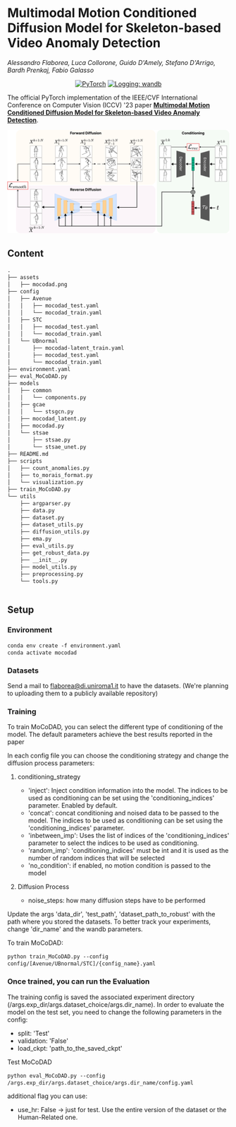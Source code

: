 # Multimodal Motion Conditioned Diffusion Model for Skeleton-based Video Anomaly Detection
_Alessandro Flaborea, Luca Collorone, Guido D'Amely, Stefano D'Arrigo, Bardh Prenkaj, Fabio Galasso_

<p align="center">
    <a href="https://pytorch.org/get-started/locally/"><img alt="PyTorch" src="https://img.shields.io/badge/pytorch-lightning-blue.svg?logo=PyTorch%20Lightning"></a>
    <a href="https://wandb.ai/site"><img alt="Logging: wandb" src="https://img.shields.io/badge/logging-wandb-yellow"></a>

</p>


The official PyTorch implementation of the IEEE/CVF International Conference on Computer Vision (ICCV) '23 paper [**Multimodal Motion Conditioned Diffusion Model for Skeleton-based Video Anomaly Detection**](https://arxiv.org/abs/2307.07205).

<!-- Visit our [**webpage**](https://www.pinlab.org/coskad) for more details. -->

![teaser](assets/mocodad.png) 

## Content
```
.
├── assets
│   ├── mocodad.png
├── config
│   ├── Avenue
│   │   ├── mocodad_test.yaml
│   │   └── mocodad_train.yaml
│   ├── STC
│   │   ├── mocodad_test.yaml
│   │   └── mocodad_train.yaml
│   └── UBnormal
│       ├── mocodad-latent_train.yaml
│       ├── mocodad_test.yaml
│       └── mocodad_train.yaml
├── environment.yaml
├── eval_MoCoDAD.py
├── models
│   ├── common
│   │   └── components.py
│   ├── gcae
│   │   └── stsgcn.py
│   ├── mocodad_latent.py
│   ├── mocodad.py
│   └── stsae
│       ├── stsae.py
│       └── stsae_unet.py
├── README.md
├── scripts
│   ├── count_anomalies.py
│   ├── to_morais_format.py
│   └── visualization.py
├── train_MoCoDAD.py
└── utils
    ├── argparser.py
    ├── data.py
    ├── dataset.py
    ├── dataset_utils.py
    ├── diffusion_utils.py
    ├── ema.py
    ├── eval_utils.py
    ├── get_robust_data.py
    ├── __init__.py
    ├── model_utils.py
    ├── preprocessing.py
    └── tools.py
    
```

## Setup
### Environment
```
conda env create -f environment.yaml
conda activate mocodad
```

### Datasets
Send a mail to flaborea@di.uniroma1.it to have the datasets. (We're planning to uploading them to a publicly available repository)


### **Training** 

To train MoCoDAD, you can select the different type of conditioning of the model. The default parameters achieve the best results reported in the paper 

In each config file you can choose the conditioning strategy and change the diffusion process parameters:

1. conditioning_strategy
    -  'inject': Inject condition information into the model. The indices to be used as conditioning can be set using the 'conditioning_indices' parameter. Enabled by default. 
    - 'concat': concat conditioning and noised data to be passed to the model. The indices to be used as conditioning can be set using the 'conditioning_indices' parameter.
    - 'inbetween_imp': Uses the list of indices of the 'conditioning_indices' parameter to select the indices to be used as conditioning.
    - 'random_imp': 'conditioning_indices' must be int and it is used as the number of random indices that will be selected 
    - 'no_condition': if enabled, no motion condition is passed to the model

2. Diffusion Process
    -  noise_steps: how many diffusion steps have to be performed

Update the args 'data_dir', 'test_path', 'dataset_path_to_robust' with the path where you stored the datasets.  To better track your experiments, change 'dir_name' and the wandb parameters.

To train MoCoDAD:
```
python train_MoCoDAD.py --config config/[Avenue/UBnormal/STC]/{config_name}.yaml
```


### Once trained, you can run the **Evaluation**

The training config is saved the associated experiment directory (/args.exp_dir/args.dataset_choice/args.dir_name). 
In order to evaluate the model on the test set, you need to change the following parameters in the config:

- split: 'Test'
- validation: 'False'
- load_ckpt: 'path_to_the_saved_ckpt'

Test MoCoDAD
```
python eval_MoCoDAD.py --config /args.exp_dir/args.dataset_choice/args.dir_name/config.yaml
```
additional flag you can use:
- use_hr: False -> just for test. Use the entire version of the dataset or the Human-Related one.


